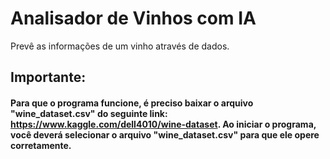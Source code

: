 # Analisador de Vinhos com IA
Prevê as informações de um vinho através de dados.

## Importante:
#### Para que o programa funcione, é preciso baixar o arquivo "wine_dataset.csv" do seguinte link: https://www.kaggle.com/dell4010/wine-dataset. Ao iniciar o programa, você deverá selecionar o arquivo "wine_dataset.csv" para que ele opere corretamente.
